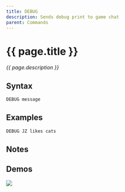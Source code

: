 ```yaml
---
title: DEBUG
description: Sends debug print to game chat
parent: Commands
---
```


# {{ page.title }}

_{{ page.description }}_

## Syntax

```java
DEBUG message 
```

## Examples

```java
DEBUG JZ likes cats
```

## Notes


## Demos

![](N/A)

